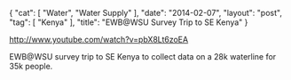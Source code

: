 {
   "cat": [
      "Water",
      "Water Supply"
   ],
   "date": "2014-02-07",
   "layout": "post",
   "tag": [
      "Kenya"
   ],
   "title": "EWB@WSU Survey Trip to SE Kenya"
}

http://www.youtube.com/watch?v=pbX8Lt6zoEA

EWB@WSU survey trip to SE Kenya to collect data on a 28k waterline for 35k people.